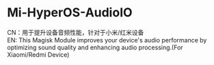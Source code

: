 # Mi-HyperOS-AudioIO
CN：用于提升设备音频性能，针对于小米/红米设备    
EN: This Magisk Module improves your device's audio performance by optimizing sound quality and enhancing audio processing.(For Xiaomi/Redmi Device)
